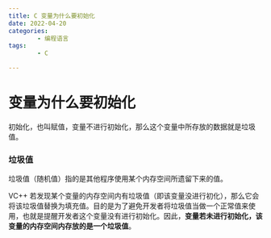 ```yaml
---
title: C 变量为什么要初始化
date: 2022-04-20
categories:
        - 编程语言
tags:
        - C

---
```


# 变量为什么要初始化

初始化，也叫赋值，变量不进行初始化，那么这个变量中所存放的数据就是垃圾值。

### 垃圾值

垃圾值（随机值）指的是其他程序使用某个内存空间所遗留下来的值。

VC++ 若发现某个变量的内存空间内有垃圾值（即该变量没进行初化），那么它会将该垃圾值替换为填充值。目的是为了避免开发者将垃圾值当做一个正常值来使用，也就是提醒开发者这个变量没有进行初始化。因此，**变量若未进行初始化，该变量的内存空间内存放的是一个垃圾值**。
